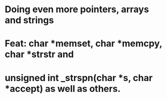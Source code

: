 # Doing even more pointers, arrays and strings
# Feat: char *memset, char *memcpy, char *strstr and
# unsigned int _strspn(char *s, char *accept) as well as others.
